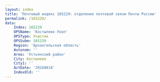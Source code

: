 ```yaml
---
layout: index
title: 'Почтовый индекс 165229: отделение почтовой связи Почты России'
permalink: /165229/
data:
    Index: 165229
    OPSName: 'Костылево Уооп'
    OPSType: Участок
    OPSSubm: 165159
    Region: 'Архангельская область'
    Autonom: ''
    Area: 'Устьянский район'
    City: Костылево
    City1: ''
    ActDate: '20160818'
    IndexOld: ''
---
```

